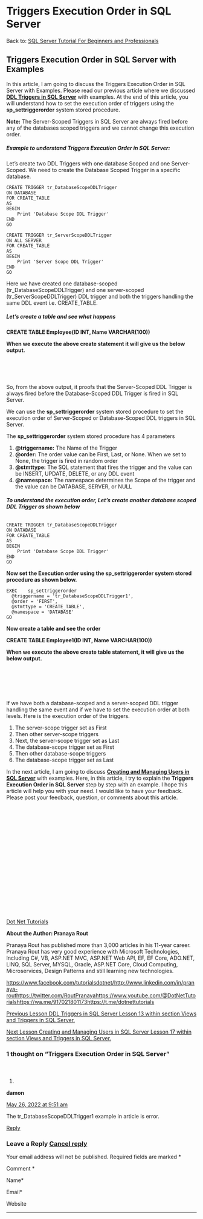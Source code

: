 # Triggers Execution Order in SQL Server

Back to: [SQL Server Tutorial For Beginners and Professionals](https://dotnettutorials.net/course/ms-sql-server/)

## **Triggers Execution Order in SQL Server with Examples**

In this article, I am going to discuss the Triggers Execution Order in SQL Server with Examples. Please read our previous article where we discussed [**DDL Triggers in SQL Server**](https://dotnettutorials.net/lesson/ddl-triggers-in-sql-server/) with examples. At the end of this article, you will understand how to set the execution order of triggers using the **sp\_settriggerorder** system stored procedure. 

**Note:** The Server-Scoped Triggers in SQL Server are always fired before any of the databases scoped triggers and we cannot change this execution order.

##### **Example to understand Triggers Execution Order in SQL Server:**

Let’s create two DDL Triggers with one database Scoped and one Server-Scoped. We need to create the Database Scoped Trigger in a specific database.

```
CREATE TRIGGER tr_DatabaseScopeDDLTrigger
ON DATABASE
FOR CREATE_TABLE
AS
BEGIN
    Print 'Database Scope DDL Trigger'
END
GO

CREATE TRIGGER tr_ServerScopeDDLTrigger
ON ALL SERVER
FOR CREATE_TABLE
AS
BEGIN
    Print 'Server Scope DDL Trigger'
END
GO
```

Here we have created one database-scoped (tr\_DatabaseScopeDDLTrigger) and one server-scoped (tr\_ServerScopeDDLTrigger) DDL trigger and both the triggers handling the same DDL event i.e. CREATE\_TABLE.

##### **Let’s create a table and see what happens**

**CREATE TABLE Employee(ID INT, Name VARCHAR(100))**

**When we execute the above create statement it will give us the below output.**

![Triggers Execution Order in SQL Server](data:image/svg+xml,%3Csvg%20xmlns=%22http://www.w3.org/2000/svg%22%20width=%22238%22%20height=%2252%22%3E%3C/svg%3E "Triggers Execution Order in SQL Server")

So, from the above output, it proofs that the Server-Scoped DDL Trigger is always fired before the Database-Scoped DDL Trigger is fired in SQL Server. 

We can use the **sp\_settriggerorder** system stored procedure to set the execution order of Server-Scoped or Database-Scoped DDL triggers in SQL Server. 

The **sp\_settriggerorder** system stored procedure has 4 parameters 

1. **@triggername:** The Name of the Trigger
2. **@order:** The order value can be First, Last, or None. When we set to None, the trigger is fired in random order
3. **@stmttype:** The SQL statement that fires the trigger and the value can be INSERT, UPDATE, DELETE, or any DDL event
4. **@namespace:** The namespace determines the Scope of the trigger and the value can be DATABASE, SERVER, or NULL

###### **To understand the execution order, Let’s create another database scoped DDL Trigger as shown below**

```
CREATE TRIGGER tr_DatabaseScopeDDLTrigger
ON DATABASE
FOR CREATE_TABLE
AS
BEGIN
    Print 'Database Scope DDL Trigger'
END
GO
```

**Now set the Execution order using the sp\_settriggerorder system stored procedure as shown below.**

```
EXEC	sp_settriggerorder
  @triggername = 'tr_DatabaseScopeDDLTrigger1',
  @order = 'FIRST',
  @stmttype = 'CREATE_TABLE',
  @namespace = 'DATABASE'
GO
```

**Now create a table and see the order**

**CREATE TABLE Employee1(ID INT, Name VARCHAR(100))**

**When we execute the above create table statement, it will give us the below output.**

![Triggers Execution Order in SQL Server](data:image/svg+xml,%3Csvg%20xmlns=%22http://www.w3.org/2000/svg%22%20width=%22246%22%20height=%2273%22%3E%3C/svg%3E "Triggers Execution Order in SQL Server")

If we have both a database-scoped and a server-scoped DDL trigger handling the same event and if we have to set the execution order at both levels. Here is the execution order of the triggers.

1. The server-scope trigger set as First
2. Then other server-scope triggers
3. Next, the server-scope trigger set as Last
4. The database-scope trigger set as First
5. Then other database-scope triggers
6. The database-scope trigger set as Last

In the next article, I am going to discuss [**Creating and Managing Users in SQL Server**](https://dotnettutorials.net/lesson/creating-and-managing-users-in-sql-server/) with examples. Here, in this article, I try to explain the **Triggers Execution Order in SQL Server** step by step with an example. I hope this article will help you with your need. I would like to have your feedback. Please post your feedback, question, or comments about this article.

[![dotnettutorials 1280x720](data:image/svg+xml,%3Csvg%20xmlns=%22http://www.w3.org/2000/svg%22%20width=%221280%22%20height=%22720%22%3E%3C/svg%3E)](https://dotnettutorials.net/pranaya-rout/)

[Dot Net Tutorials](https://dotnettutorials.net/pranaya-rout/)

**About the Author: Pranaya Rout**

Pranaya Rout has published more than 3,000 articles in his 11-year career. Pranaya Rout has very good experience with Microsoft Technologies, Including C#, VB, ASP.NET MVC, ASP.NET Web API, EF, EF Core, ADO.NET, LINQ, SQL Server, MYSQL, Oracle, ASP.NET Core, Cloud Computing, Microservices, Design Patterns and still learning new technologies.

https://www.facebook.com/tutorialsdotnet/http://www.linkedin.com/in/pranaya-routhttps://twitter.com/RoutPranayahttps://www.youtube.com/@DotNetTutorialshttps://wa.me/917021801173https://t.me/dotnettutorials

[Previous Lesson
DDL Triggers in SQL Server
Lesson 13 within section Views and Triggers in SQL Server.](https://dotnettutorials.net/lesson/ddl-triggers-in-sql-server/)

[Next Lesson
Creating and Managing Users in SQL Server
Lesson 17 within section Views and Triggers in SQL Server.](https://dotnettutorials.net/lesson/creating-and-managing-users-in-sql-server/)

### 1 thought on “Triggers Execution Order in SQL Server”

1. ![](data:image/svg+xml,%3Csvg%20xmlns=%22http://www.w3.org/2000/svg%22%20width=%2250%22%20height=%2250%22%3E%3C/svg%3E)

**damon**

[May 26, 2022 at 9:51 am](https://dotnettutorials.net/lesson/triggers-execution-order-in-sql-server/#comment-2994)

The tr\_DatabaseScopeDDLTrigger1 example in article is error.

[Reply](https://dotnettutorials.net/lesson/triggers-execution-order-in-sql-server//#comment-2994)

### Leave a Reply [Cancel reply](/lesson/triggers-execution-order-in-sql-server/#respond)

Your email address will not be published. Required fields are marked \*

Comment \* 

Name\*

Email\*

Website

---